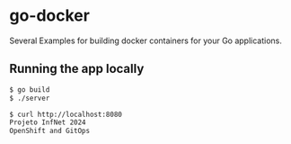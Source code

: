 # go-docker 

Several Examples for building docker containers for your Go applications.

## Running the app locally

```bash
$ go build
$ ./server
```

```bash
$ curl http://localhost:8080
Projeto InfNet 2024
OpenShift and GitOps
```

